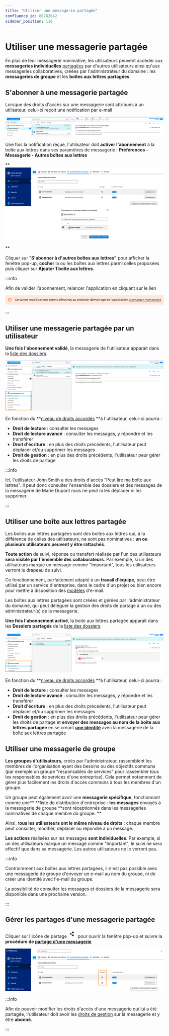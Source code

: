 ```yaml
---
title: "Utiliser une messagerie partagée"
confluence_id: 86762642
sidebar_position: 110
---
```

# Utiliser une messagerie partagée


En plus de leur messagerie nominative, les utilisateurs peuvent accéder aux **messageries individuelles** [partagées](/Guide_de_l_utilisateur/La_messagerie_4.7/Partager_une_messagerie/) par d'autres utilisateurs ainsi qu'aux messageries collaboratives, créées par l'administrateur du domaine : les **messageries de groupe** et les **boîtes aux lettres partagées**.

## S'abonner à une messagerie partagée

Lorsque des droits d'accès sur une messagerie sont attribués à un utilisateur, celui-ci reçoit une notification par e-mail

![](../../attachments/86762642/86764579.png)


Une fois la notification reçue, l'utilisateur doit **activer l'abonnement** à la boîte aux lettres dans ses paramètres de messagerie : **Préférences - Messagerie - Autres boîtes aux lettres**


**![](../../attachments/86762642/86764578.png)


**

Cliquer sur "**S'abonner à d'autres boîtes aux lettres"** pour afficher la fenêtre pop-up, **cocher** la ou les boîtes aux lettres parmi celles proposées puis cliquer sur **Ajouter 1 boîte aux lettres**.


:::info

Afin de valider l'abonnement, relancer l'application en cliquant sur le lien

![](../../attachments/86762642/86764577.png)

:::


## Utiliser une messagerie partagée par un utilisateur

**Une fois l'abonnement validé**, la messagerie de l'utilisateur apparait dans la [liste des dossiers](/Guide_de_l_utilisateur/La_messagerie_4.7/Organiser_les_dossiers/).

![](../../attachments/86762642/86764576.png)

En fonction du **[niveau de droits accordés](/Guide_de_l_utilisateur/La_messagerie_4.7/Partager_une_messagerie/) **à l'utilisateur, celui-ci pourra :

- **Droit de lecture** : consulter les messages
- **Droit de lecture avancé** : consulter les messages, y répondre et les transférer
- **Droit d'écriture** : en plus des droits précédents, l'utilisateur peut déplacer et/ou supprimer les messages
- **Droit de gestion** : en plus des droits précédents, l'utilisateur peur gérer les droits de partage


:::info

Ici, l'utilisateur John Smith a des droits d'accès "Peut lire ma boîte aux lettres". Il peut donc consulter l'ensemble des dossiers et des messages de la messagerie de Marie Dupont mais ne peut ni les déplacer ni les supprimer.

:::

## Utiliser une boîte aux lettres partagée

Les boites aux lettres partagées sont des boites aux lettres qui, à la différence de celles des utilisateurs, ne sont pas nominatives : **un ou plusieurs utilisateurs peuvent y être rattachés**.

**Toute action** de suivi, réponse ou transfert réalisée par l'un des utilisateurs **sera visible par l'ensemble des collaborateurs**. Par exemple, si un des utilisateurs marque un message comme "Important", tous les utilisateurs verront le drapeau de suivi.

Ce fonctionnement, parfaitement adapté à un **travail d'équipe**, peut être utilisé par un service d'entreprise, dans le cadre d'un projet ou bien encore pour mettre à disposition des [modèles](https://forge.bluemind.net/confluence/display/DA/.Envoyer+un+message+vBM-4) d'e-mail.

Les boîtes aux lettres partagées sont créées et gérées par l'administrateur du domaine, qui peut déléguer la gestion des droits de partage à un ou des administrateur(s) de la messagerie.


**Une fois l'abonnement activé**, la boite aux lettres partagée apparait dans les **Dossiers partagés** de la [liste des dossiers](/Guide_de_l_utilisateur/La_messagerie_4.7/Organiser_les_dossiers/).

![](../../attachments/86762642/86764575.png)


En fonction du **[niveau de droits accordés](/Guide_de_l_utilisateur/La_messagerie_4.7/Partager_une_messagerie/) **à l'utilisateur, celui-ci pourra :

- **Droit de lecture** : consulter les messages
- **Droit de lecture avancé** : consulter les messages, y répondre et les transférer
- **Droit d'écriture** : en plus des droits précédents, l'utilisateur peut déplacer et/ou supprimer les messages
- **Droit de gestion** : en plus des droits précédents, l'utilisateur peur gérer les droits de partage et **envoyer des messages au nom de la boite aux lettres partagée** en se créant [**une identité**](/Guide_de_l_utilisateur/La_messagerie_4.7/Gérer_les_identités_du_compte/) avec la messagerie de la boîte aux lettres partagée


## Utiliser une messagerie de groupe

**Les groupes d'utilisateurs**, créés par l'administrateur, rassemblent les membres de l'organisation ayant des besoins ou des objectifs communs (par exemple un groupe "responsables de services" pour rassembler tous les responsables de services d'une entreprise). Cela permet notamment de gérer plus facilement les droits d'accès communs à tous les membres d'un groupe.

Un groupe peut également avoir une **messagerie spécifique**, fonctionnant comme une** **liste de distribution d'entreprise : **les messages** envoyés à la messagerie de groupe **sont réceptionnés dans les messageries nominatives de chaque membre du groupe. **

Ainsi, t**ous les utilisateurs ont le même niveau de droits** : chaque membre peut consulter, modifier, déplacer ou répondre à un message.

**Les actions** réalisées sur les messages **sont individuelles**. Par exemple, si un des utilisateurs marque un message comme "Important", le suivi ne sera effectif que dans sa messagerie. Les autres utilisateurs ne le verront pas.


:::info

Contrairement aux boîtes aux lettres partagées, il n'est pas possible avec une messagerie de groupe d'envoyer un e-mail au nom du groupe, ni de créer une identité avec l'e-mail du groupe.

La possibilité de consulter les messages et dossiers de la messagerie sera disponible dans une prochaine version.

:::

## Gérer les partages d'une messagerie partagée

Cliquer sur l'icône de partage ![](../../attachments/86762642/86764574.png) pour ouvrir la fenêtre pop-up et suivre la **procédure de [partage d'une messagerie](/Guide_de_l_utilisateur/La_messagerie_4.7/Partager_une_messagerie/)**


![](../../attachments/86762642/86764573.png)


:::info

Afin de pouvoir modifier les droits d'accès d'une messagerie qui lui a été partagée, l'utilisateur doit avoir les [droits de gestion](/Guide_de_l_utilisateur/La_messagerie_4.7/Partager_une_messagerie/) sur la messagerie et y être **abonné**.

:::

